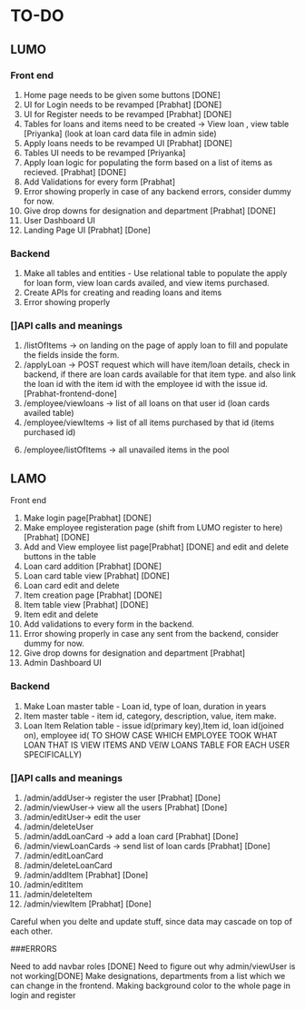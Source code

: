 
# TO-DO

## LUMO 

### Front end 
1. Home page needs to be given some buttons [DONE]
2. UI for Login needs to be revamped [Prabhat] [DONE]
3. UI for Register needs to be revamped [Prabhat] [DONE]
4. Tables for loans and items need to be created -> View loan , view table [Priyanka] (look at loan card data file in admin side)
5. Apply loans needs to be revamped UI [Prabhat] [DONE]
6. Tables UI needs to be revamped [Priyanka]
7. Apply loan logic for populating the form based on a list of items as recieved. [Prabhat] [DONE]
8. Add Validations for every form [Prabhat]
9. Error showing properly in case of any backend errors, consider dummy for now. 
10. Give drop downs for designation and department [Prabhat] [DONE]
11. User Dashboard UI 
12. Landing Page UI [Prabhat] [Done]

### Backend 
1. Make all tables and entities   - Use relational table to populate the apply for loan form, view loan cards availed, and view items purchased. 
2. Create APIs for creating and reading loans and items 
3. Error showing properly


### []API calls and meanings 


1. /listOfItems -> on landing on the page of apply loan to fill and populate the fields inside the form. 
2. /applyLoan -> POST request which will have item/loan details, check in backend, if there are loan cards available for that item type. and also link the loan id with the item id with the employee id with the issue id. [Prabhat-frontend-done] 
3. /employee/viewloans -> list of all loans on that user id (loan cards availed table)
4. /employee/viewItems -> list of all items purchased by that id (items purchased id) 
<!-- 5. /employee/viewItems -> all unavailed items (for apply loan logic) non filtered  -->
6. /employee/listOfItems -> all unavailed items in the pool



## LAMO

Front end  
1. Make login page[Prabhat] [DONE]
2. Make employee registeration page (shift from LUMO register to here)[Prabhat] [DONE]
3. Add and View employee list page[Prabhat] [DONE] and edit and delete buttons in the table
4. Loan card addition [Prabhat] [DONE]
5. Loan card table view [Prabhat] [DONE]
6. Loan card edit and delete 
7. Item creation page [Prabhat] [DONE]
8. Item table view [Prabhat] [DONE]
9. Item edit and delete
10. Add validations to every form in the backend.
11. Error showing properly in case any sent from the backend, consider dummy for now. 
12. Give drop downs for designation and department [Prabhat]
13. Admin Dashboard UI 

### Backend 
1. Make Loan master table - Loan id, type of loan, duration in years
2. Item master table - item id, category, description, value, item make.
3. Loan Item Relation table - issue id(primary key),Item id, loan id(joined on), employee id( TO SHOW CASE WHICH EMPLOYEE TOOK WHAT LOAN THAT IS VIEW ITEMS AND VEIW LOANS TABLE FOR EACH USER SPECIFICALLY)

### []API calls and meanings 
1. /admin/addUser-> register the user [Prabhat] [Done]
2. /admin/viewUser-> view all the users [Prabhat] [Done]
3. /admin/editUser-> edit the user 
4. /admin/deleteUser
5. /admin/addLoanCard -> add a loan card [Prabhat] [Done]
6. /admin/viewLoanCards -> send list of loan cards [Prabhat] [Done]
7. /admin/editLoanCard 
8. /admin/deleteLoanCard
9. /admin/addItem [Prabhat] [Done]
10. /admin/editItem
11. /admin/deleteItem
12. /admin/viewItem [Prabhat] [Done]

Careful when you delte and update stuff, since data may cascade on top of each other. 

###ERRORS

Need to add navbar roles [DONE]
Need to figure out why admin/viewUser is not working[DONE]
Make designations, departments from a list which we can change in the frontend.
Making background color to the whole page in login and register

